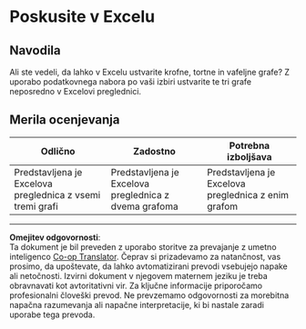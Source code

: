 <!--
CO_OP_TRANSLATOR_METADATA:
{
  "original_hash": "1e00fe6a244c2f8f9a794c862661dd4f",
  "translation_date": "2025-08-30T19:00:06+00:00",
  "source_file": "3-Data-Visualization/11-visualization-proportions/assignment.md",
  "language_code": "sl"
}
-->
# Poskusite v Excelu

## Navodila

Ali ste vedeli, da lahko v Excelu ustvarite krofne, tortne in vafeljne grafe? Z uporabo podatkovnega nabora po vaši izbiri ustvarite te tri grafe neposredno v Excelovi preglednici.

## Merila ocenjevanja

| Odlično                                                | Zadostno                                         | Potrebna izboljšava                                  |
| ------------------------------------------------------- | ------------------------------------------------ | ---------------------------------------------------- |
| Predstavljena je Excelova preglednica z vsemi tremi grafi | Predstavljena je Excelova preglednica z dvema grafoma | Predstavljena je Excelova preglednica z enim grafom |

---

**Omejitev odgovornosti**:  
Ta dokument je bil preveden z uporabo storitve za prevajanje z umetno inteligenco [Co-op Translator](https://github.com/Azure/co-op-translator). Čeprav si prizadevamo za natančnost, vas prosimo, da upoštevate, da lahko avtomatizirani prevodi vsebujejo napake ali netočnosti. Izvirni dokument v njegovem maternem jeziku je treba obravnavati kot avtoritativni vir. Za ključne informacije priporočamo profesionalni človeški prevod. Ne prevzemamo odgovornosti za morebitna napačna razumevanja ali napačne interpretacije, ki bi nastale zaradi uporabe tega prevoda.